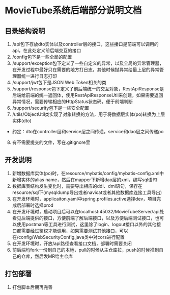 # MovieTube系统后端部分说明文档 #

## 目录结构说明 ##
1. /api包下存放dto实体以及controller层的接口，这些接口是前端可以调用的api，在此处定义前后端交互的接口
2. /config包下是一些全局的配置
3. /support/exception包下定义了一些自定义的异常，以及全局的异常管理器，在开发过程中最好只在需要的地方打日志，其他时候抛异常给最上层的异常管理器统一进行日志打印
4. /support/jwt包下是JSON Web Token相关的类
5. /support/response包下定义了前后端统一的交互对象，RestApiResponse是后端给前端的统一返回体，使用RestApiResponseUtil来创建，如果需要返回异常情况，需要传输相应的HttpStatus状态码，便于前端判断
6. /support/security包下是一些安全配置
7. /utils/ObjectUtil类实现了对象转换的方法，用于将数据层实体(po)转换为上层实体(dto)
  + 约定：dto在controller层和service层之间传递，service和dao层之间传递po
8. 有不需要提交的文件，写在.gitignore里

## 开发说明 ##
1. 新增数据库实体(po)时，在resource/mybatis/config/mybatis-config.xml中新增实体的alias name，然后在mapper下新增dao层的xml，编写sql语句
2. 数据库表结构发生变化时，需要导出相应的ddl、dml语句，保存在resource/sql下(mysqldump导出或者navicat或者其他数据库连接工具导出)
3. 在开发环境时，applicaiton.yaml中spring.profiles.active选择dev，项目完成后部署时选择prod
4. 在开发环境时，启动项目后可以在localhost:45032/MovieTubeServer/api处看见后端提供的接口，方便前端了解后端接口，以及方便后端测试接口，也可以使用postman等工具进行测试，这里除了login、logout接口以外的其他接口都需要经过鉴权才能调用，如果需要测试其他接口，可以在/config/WebSecurityConfig.java类中对cors进行配置
5. 在开发环境时，开放/api路径查看接口文档，部署时需要关闭
6. 前后端均fork一份到自己的本地，pull的时候从主仓库拉，push的时候推到自己的仓库，然后发MR给主仓库

## 打包部署 ##
1. 打包脚本后期再完善